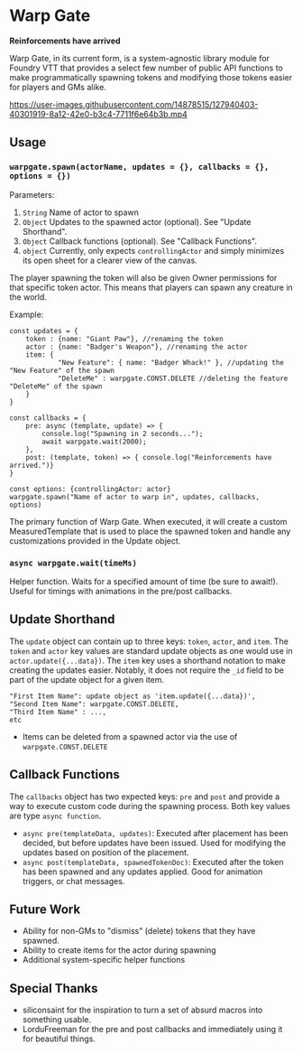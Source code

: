 # Warp Gate

**Reinforcements have arrived**

Warp Gate, in its current form, is a system-agnostic library module for Foundry VTT that provides a select few number of public API functions to make programmatically spawning tokens and modifying those tokens easier for players and GMs alike.

https://user-images.githubusercontent.com/14878515/127940403-40301919-8a12-42e0-b3c4-7711f6e64b3b.mp4

## Usage
### `warpgate.spawn(actorName, updates = {}, callbacks = {}, options = {})`
Parameters:
1. `String` Name of actor to spawn
3. `Object` Updates to the spawned actor (optional). See "Update Shorthand".
4. `Object` Callback functions (optional). See "Callback Functions".
5. `object` Currently, only expects `controllingActor` and simply minimizes its open sheet for a clearer view of the canvas.

The player spawning the token will also be given Owner permissions for that specific token actor. This means that players can spawn any creature in the world.

Example:
```
const updates = {
    token : {name: "Giant Paw"}, //renaming the token
    actor : {name: "Badger's Weapon"}, //renaming the actor
    item: {
            "New Feature": { name: "Badger Whack!" }, //updating the "New Feature" of the spawn
            "DeleteMe" : warpgate.CONST.DELETE //deleting the feature "DeleteMe" of the spawn
    }
}

const callbacks = {
    pre: async (template, update) => {
        console.log("Spawning in 2 seconds...");
        await warpgate.wait(2000);
    },
    post: (template, token) => { console.log("Reinforcements have arrived.")}
}

const options: {controllingActor: actor}
warpgate.spawn("Name of actor to warp in", updates, callbacks, options)
```

The primary function of Warp Gate. When executed, it will create a custom MeasuredTemplate that is used to place the spawned token and handle any customizations provided in the Update object.

### `async warpgate.wait(timeMs)`
Helper function. Waits for a specified amount of time (be sure to await!). Useful for timings with animations in the pre/post callbacks.

## Update Shorthand
The `update` object can contain up to three keys: `token`, `actor`, and `item`. The `token` and `actor` key values are standard update objects as one would use in `actor.update({...data})`.
The `item` key uses a shorthand notation to make creating the updates easier. Notably, it does not require the `_id` field to be part of the update object for a given item.
```
"First Item Name": update object as 'item.update({...data})',
"Second Item Name": warpgate.CONST.DELETE,
"Third Item Name" : ...,
etc
```
* Items can be deleted from a spawned actor via the use of `warpgate.CONST.DELETE`

## Callback Functions
The `callbacks` object has two expected keys: `pre` and `post` and provide a way to execute custom code during the spawning process. Both key values are type `async function`.
* `async pre(templateData, updates)`: Executed after placement has been decided, but before updates have been issued. Used for modifying the updates based on position of the placement.
* `async post(templateData, spawnedTokenDoc)`: Executed after the token has been spawned and any updates applied. Good for animation triggers, or chat messages.
 

## Future Work
* Ability for non-GMs to "dismiss" (delete) tokens that they have spawned.
* Ability to create items for the actor during spawning
* Additional system-specific helper functions

## Special Thanks
* siliconsaint for the inspiration to turn a set of absurd macros into something usable.
* LorduFreeman for the pre and post callbacks and immediately using it for beautiful things.
